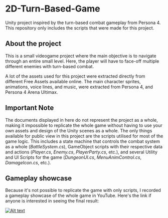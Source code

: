 # 2D-Turn-Based-Game
Unity project inspired by the turn-based combat gameplay from Persona 4. This repository only includes the scripts that were made for this project.

## About the project
This is a small videogame project where the main objective is to navigate through an entire small level. Here, the player will have to face-off multiple different enemies with turn-based combat. 

A lot of the assets used for this project were extracted directly from different Free Assets available online. The main character sprites, animations, voice lines, and music, were extracted from Persona 4, and Persona 4 Arena Ultimax.

## Important Note
The documents displayed in here do not represent the project as a whole, making it impossible to replicate the whole game without having to use your own assets and design of the Unity scenes as a whole. The only things available for public view in this project are the scripts utilised for most of the game logic. This includes a state machine that controls the combat system as a whole (*BattleSystem.cs*), GameObject scripts with their respective data and actions (*Player.cs*, *Enemy.cs*, *PlayerParty.cs*, etc.), and several Utility and UI Scripts for the game (*DungeonUI.cs*, *MenuAnimControl.cs*, *DamageIcon.cs*, etc.).

## Gameplay showcase
Because it's not possible to replicate the game with only scripts, I recorded a gameplay showcase of the whole game in YouTube. Here's the link if anyone is interested in seeing the final result: 

[![Alt text](https://img.youtube.com/vi/FHLXI69TyVA/0.jpg)](https://www.youtube.com/watch?v=FHLXI69TyVA)
